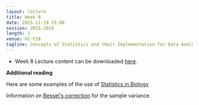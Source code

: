 ```yaml
---
layout: lecture
title: Week 8
date: 2015-11-19 15:00
session: 2015-2016
length: 2
venue: HI-F28
tagline: Concepts of Statistics and their Implementation for Data Analysis
---
```


* Week 8 Lecture content can be downloaded [here](http://opendsi.cc/bioinformatics/assets/Lecture_Wk8.pdf).



**Additional reading**


Here are some examples of the use of [Statistics in Biology](http://www.nature.com/collections/qghhqm/content/statistics-in-biology)


Information on [Bessel's correction](https://en.wikipedia.org/wiki/Bessel%27s_correction) for the sample variance. 
